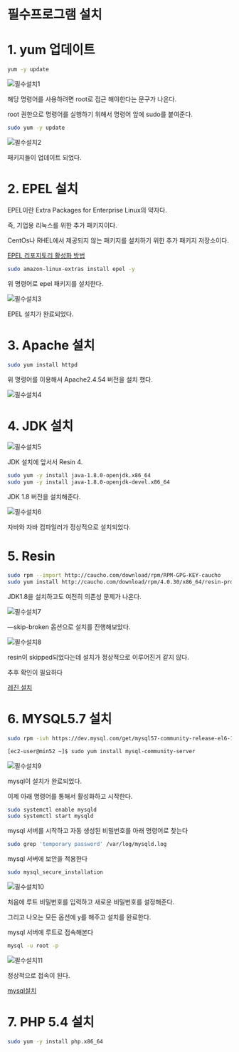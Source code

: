 # 필수프로그램 설치

# 1. yum 업데이트

```bash
yum -y update
```

![필수설치1](/img/req1.png)

해당 명령어를 사용하려면 root로 접근 해야한다는 문구가 나온다.

root 권한으로 명령어를 실행하기 위해서 명령어 앞에 sudo를 붙여준다.

```bash
sudo yum -y update
```

![필수설치2](/img/req2.png)

패키지들이 업데이트 되었다.

# 2. EPEL 설치

EPEL이란 Extra Packages for Enterprise Linux의 약자다.

즉, 기업용 리눅스를 위한 추가 패키지이다.

CentOs나 RHEL에서 제공되지 않는 패키지를 설치하기 위한 추가 패키지 저장소이다.

[EPEL 리포지토리 활성화 방법](https://aws.amazon.com/ko/premiumsupport/knowledge-center/ec2-enable-epel/)

```bash
sudo amazon-linux-extras install epel -y
```

위 명령어로 epel 패키지를 설치한다.

![필수설치3](/img/req3.png)

EPEL 설치가 완료되었다.

# 3. Apache 설치

```bash
sudo yum install httpd
```

위 명령어를 이용해서 Apache2.4.54 버전을 설치 했다.

![필수설치4](/img/req4.png)

# 4. JDK 설치

![필수설치5](/img/req5.png)

JDK 설치에 앞서서 Resin 4.

```bash
sudo yum -y install java-1.8.0-openjdk.x86_64
sudo yum -y install java-1.8.0-openjdk-devel.x86_64
```

JDK 1.8 버전을 설치해준다.

![필수설치6](/img/req6.png)

자바와 자바 컴파일러가 정상적으로 설치되었다.

# 5. Resin

```bash
sudo rpm --import http://caucho.com/download/rpm/RPM-GPG-KEY-caucho
sudo yum install http://caucho.com/download/rpm/4.0.30/x86_64/resin-pro-4.0.30-1.x86_64.rpm
```

JDK1.8을 설치하고도 여전히 의존성 문제가 나온다.

![필수설치7](/img/req7.png)

—skip-broken 옵션으로 설치를 진행해보았다.

![필수설치8](/img/req8.png)

resin이 skipped되었다는데 설치가 정상적으로 이루어진거 같지 않다.

추후 확인이 필요하다

[레진 설치](https://www.caucho.com/resin-4.0/admin/starting-resin.xtp#RedHatandCentOS.rpmfiles)

# 6. MYSQL5.7 설치

```bash
sudo rpm -ivh https://dev.mysql.com/get/mysql57-community-release-el6-11.noarch.rpm
```

```bash
[ec2-user@min52 ~]$ sudo yum install mysql-community-server
```

![필수설치9](/img/req9.png)

mysql이 설치가 완료되었다.

이제 아래 명령어를 통해서 활성화하고 시작한다.

```bash
sudo systemctl enable mysqld
sudo systemctl start mysqld
```

mysql 서버를 시작하고 자동 생성된 비밀번호를 아래 명령어로 찾는다

```bash
sudo grep 'temporary password' /var/log/mysqld.log
```

mysql 서버에 보안을 적용한다

```bash
sudo mysql_secure_installation
```

![필수설치10](/img/req10.png)

처음에 루트 비밀번호를 입력하고 새로운 비밀번호를 설정해준다.

그리고 나오는 모든 옵션에 y를 해주고 설치를 완료한다.

mysql 서버에 루트로 접속해본다

```bash
mysql -u root -p
```

![필수설치11](/img/req11.png)

정상적으로 접속이 된다.

[mysql설치](https://deskinsight.net/ko/amazon-linux%EC%97%90-mysql-5-7%EC%9D%84-%EC%84%A4%EC%B9%98%ED%95%98%EB%8A%94-%EB%B0%A9%EB%B2%95)

# 7. PHP 5.4 설치

```bash
sudo yum -y install php.x86_64
```